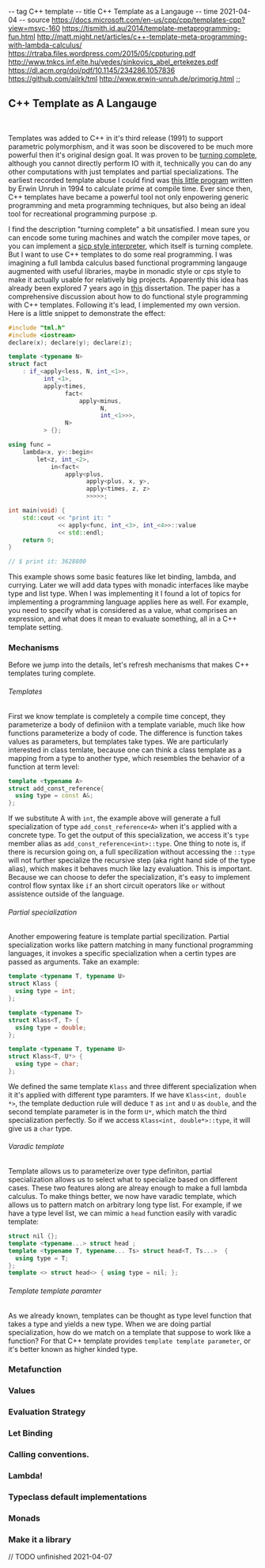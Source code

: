 -- tag C++ template
-- title C++ Template as a Langauge
-- time 2021-04-04
-- source https://docs.microsoft.com/en-us/cpp/cpp/templates-cpp?view=msvc-160
          https://tismith.id.au/2014/template-metaprogramming-fun.html
          http://matt.might.net/articles/c++-template-meta-programming-with-lambda-calculus/
          https://rtraba.files.wordpress.com/2015/05/cppturing.pdf
          http://www.tnkcs.inf.elte.hu/vedes/sinkovics_abel_ertekezes.pdf
          https://dl.acm.org/doi/pdf/10.1145/234286.1057836
          https://github.com/ailrk/tml
          http://www.erwin-unruh.de/primorig.html
;;
## C++ Template as A Langauge

<br/>

Templates was added to C++ in it's third release (1991) to support parametric polymorphism, and it was soon be discovered to be much more powerful then it's original design goal. It was proven to be [turning complete](https://rtraba.files.wordpress.com/2015/05/cppturing.pdf), although you cannot directly perform IO with it, technically you can do any other computations with just templates and partial specializations. The earliest recorded template abuse I could find was [this little program](http://www.erwin-unruh.de/primorig.html) written by Erwin Unruh in 1994 to calculate prime at compile time. Ever since then, C++ templates have became a powerful tool not only enpowering generic programming and meta programming techniques, but also being an ideal tool for recreational programming purpose :p.

I find the description "turning complete" a bit unsatisfied. I mean sure you can encode some turing machines and watch the compiler move tapes, or you can implement a [sicp style interpreter](http://matt.might.net/articles/c++-template-meta-programming-with-lambda-calculus/), which itself is turning complete. But I want to use C++ templates to do some real programming. I was imagining a full lambda calculus based functional programming langauge augmented with useful libraries, maybe in monadic style or cps style to make it actually usable for relatively big projects. Apparently this idea has already been explored 7 years ago in [this](http://www.tnkcs.inf.elte.hu/vedes/sinkovics_abel_ertekezes.pdf) dissertation. The paper has a comprehensive discussion about how to do functional style programming with C++ templates. Following it's lead, I implemented my own version. Here is a little snippet to demonstrate the effect:

```c++
#include "tml.h"
#include <iostream>
declare(x); declare(y); declare(z);

template <typename N>
struct fact
    : if_<apply<less, N, int_<1>>,
          int_<1>,
          apply<times,
                fact<
                    apply<minus,
                          N,
                          int_<1>>>,
                N>
          > {};

using func =
    lambda<x, y>::begin<
        let<z, int_<2>,
            in<fact<
                apply<plus,
                      apply<plus, x, y>,
                      apply<times, z, z>
                      >>>>>;

int main(void) {
    std::cout << "print it: "
              << apply<func, int_<3>, int_<4>>::value
              << std::endl;
    return 0;
}

// $ print it: 3628800
```
This example shows some basic features like let binding, lambda, and currying. Later we will add data types with monadic interfaces like maybe type and list type. When I was implementing it I found a lot of topics for implementing a programming language applies here as well. For example, you need to specify what is considered as a value, what comprises an expression, and what does it mean to evaluate something, all in a C++ template setting.


### Mechanisms
Before we jump into the details, let's refresh mechanisms that makes C++ templates turing complete.

###### Templates
First we know template is completely a compile time concept, they parameterize a body of definiion with a template variable, much like how functions parameterize a body of code. The difference is function takes values as parameters, but templates take types. We are particularly interested in class temlate, because one can think a class template as a mapping from a type to another type, which resembles the behavior of a function at term level:
```c++
template <typename A>
struct add_const_reference{
  using type = const A&;
};
```
If we substitute A with `int`, the example above will generate a full specialization of type `add_const_reference<A>` when it's applied with a concrete type. To get the output of this specialization, we access it's `type` member alias as `add_const_reference<int>::type`. One thing to note is, if there is recursion going on, a full specilization without accessing the `::type` will not further specialize the recursive step (aka right hand side of the type alias), which makes it behaves much like lazy evaluation. This is important. Because we can choose to defer the specialization, it's easy to implement control flow syntax like `if` an short circuit operators like `or` without assistence outside of the language.

###### Partial specialization
Another empowering feature is template partial specilization. Partial specialization works like pattern matching in many functional programming languages, it invokes a specific specialization when a certin types are passed as arguments. Take an example:

```c++
template <typename T, typename U>
struct Klass {
  using type = int;
};

template <typename T>
struct Klass<T, T> {
  using type = double;
};

template <typename T, typename U>
struct Klass<T, U*> {
  using type = char;
};
```
We defined the same template `Klass` and three different specialization when it it's applied with different type paramters. If we have `Klass<int, double *>`, the template deduction rule will deduce `T` as `int` and `U` as `double`, and the second template parameter is in the form `U*`, which match the third specialization perfectly. So if we access `Klass<int, double*>::type`, it will give us a `char` type.


###### Varadic template

Template allows us to parameterize over type definiton, partial specialization allows us to select what to specialize based on different cases. These two features along are alreay enough to make a full lambda calculus. To make things better, we now have varadic template, which allows us to pattern match on arbitrary long type list. For example, if we have a type level list, we can mimic a `head` function easily with varadic template:

```c++
struct nil {};
template <typename...> struct head ;
template <typename T, typename... Ts> struct head<T, Ts...>  {
  using type = T;
};
template <> struct head<> { using type = nil; };
```

###### Template template paramter

As we already known, templates can be thought as type level function that takes a type and yields a new type. When we are doing partial specialization, how do we match on a template that suppose to work like a function? For that C++ template provides `template template parameter`, or it's better known as higher kinded type.


### Metafunction

### Values

### Evaluation Strategy

### Let Binding

### Calling conventions.

### Lambda!

### Typeclass default implementations

### Monads

### Make it a library


// TODO unfinished 2021-04-07
